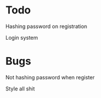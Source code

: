 <h1>Todo</h1>
<p>Hashing password on registration</p>
<p>Login system</p>

<h1>Bugs</h1>
<p>Not hashing password when register</p>
<p>Style all shit</p>
